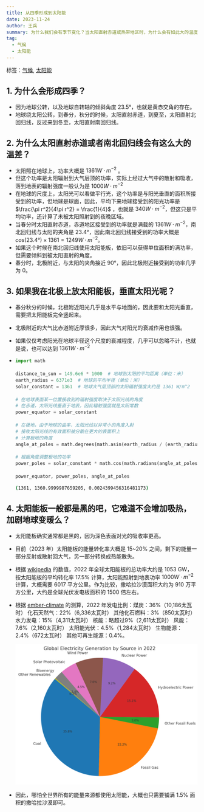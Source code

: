 ```yaml
---
title: 从四季形成到太阳能
date: 2023-11-24
author: 王兵
summary: 为什么我们会有季节变化？当太阳直射赤道或热带地区时，为什么会有如此大的温度差异？如果我在北极放置垂直于阳光的太阳能板会怎样？太阳能板通常不是黑色的吗？这是否会增加热量吸收并加剧全球变暖？
tag:
  - 气候
  - 太阳能
---
```


标签：[气候](../../_tags/气候), [太阳能](../../_tags/太阳能)

## 1. 为什么会形成四季？

+ 因为地球公转，以及地球自转轴的倾斜角度 23.5°，也就是黄赤交角的存在。
+ 地球绕太阳公转，到春分，秋分的时候，太阳直射赤道，到夏至，太阳直射北回归线，反过来到冬至，太阳直射南回归线。

## 2. 为什么太阳直射赤道或者南北回归线会有这么大的温差？

+ 太阳照在地球上，功率大概是 $1361 W·m^{-2}$ 。
+ 但这个功率是太阳辐射到大气层顶的功率，实际上经过大气中的散射和吸收，落到地表的辐射强度一般认为是 $1000 W·m^{-2}$
+ 在地球的尺度上，太阳光可以看做平行光，这个功率是与阳光垂直的面积所接受到的功率，但地球是球面，因此，平均下来地球接受到的阳光功率是 $\frac{\pi r^2}{4\pi r^2} = \frac{1}{4}$ ，也就是  $340 W·m^{-2}$，但这只是平均功率，还计算了未被太阳照射到的夜晚区域。
+ 当春分时太阳直射赤道，赤道地区接受到的功率就是满载的 $1361 W·m^{-2}$，南北回归线与太阳的夹角是 23.4°，因此南北回归线接受到的功率大概是 $cos(23.4°) \times 1361 = 1249 W·m^{-2}$。
+ 如果这个时候在南北回归线使用太阳能板，依旧可以获得单位面积的满功率，但需要倾斜到被太阳直射的角度。
+ 春分时，北极附近，与太阳的夹角接近 90°，因此北极附近接受到的功率几乎为 0。

## 3. 如果我在北极上放太阳能板，垂直太阳光呢？

+ 春分秋分的时候，北极附近阳光几乎是水平与地面的，因此要和太阳光垂直，需要把太阳能板完全竖起来。

+ 北极附近的大气比赤道附近厚很多，因此大气对阳光的衰减作用也很强。

+ 如果仅仅考虑阳光在地球半径这个尺度的衰减程度，几乎可以忽略不计，也就是说，也可以达到 $1361 W·m^{-2}$

+ ```python
  import math
  
  distance_to_sun = 149.6e6 * 1000  # 地球到太阳的平均距离（单位：米）
  earth_radius = 6371e3  # 地球的平均半径（单位：米）
  solar_constant = 1361  # 地球大气层顶部的太阳辐射强度大约是 1361 W/m^2
  
  # 在地球表面某一位置接收到的辐射强度取决于太阳光线的角度
  # 在赤道，太阳光线垂直于地表，因此辐射强度就是太阳常数
  power_equator = solar_constant
  
  # 在极地，由于地球的曲率，太阳光线以非常小的角度入射
  # 接收太阳光线的有效面积被分散在更大的表面积上
  # 计算极地的角度
  angle_at_poles = math.degrees(math.asin(earth_radius / (earth_radius + distance_to_sun)))
  
  # 根据角度调整极地的功率
  power_poles = solar_constant * math.cos(math.radians(angle_at_poles))
  
  power_equator, power_poles, angle_at_poles
  ```

  ```bash
  (1361, 1360.9999987659205, 0.0024399456316481173)
  ```

## 4. 太阳能板一般都是黑的吧，它难道不会增加吸热，加剧地球变暖么？

+ 太阳能板确实通常都是黑的，因为深色表面对光的吸收率更高。

+ 目前（2023 年）太阳能板的能量转化率大概是 15~20% 之间，剩下的能量一部分反射或散射回大气，另一部分转换成热能散失。

+ 根据 [wikipedia](https://en.wikipedia.org/wiki/Solar_power_by_country) 的数值，2022 年全球太阳能板的总功率大约是 1053 GW，按太阳能板的平均转化率 17.5% 计算，太阳能照射到地表功率 $1000 W·m^{-2}$ 计算，大概需要 6017 平方公里。作为比较，撒哈拉沙漠面积大约为 910 万平方公里，大约是全球光伏发电板面积的 1500 倍左右。

+ 根据 [ember-climate]( https://ember-climate.org/insights/research/global-electricity-review-2023/ ) 的测算，2022 年发电比例：煤炭：36%（10,186太瓦时） 化石天然气：22%（6,336太瓦时） 其他化石燃料：3%（850太瓦时） 水力发电：15%（4,311太瓦时） 核能：略超过9%（2,611太瓦时） 风能：7.6%（2,160太瓦时） 太阳能光伏：4.5%（1,284太瓦时） 生物能源：2.4%（672太瓦时） 其他可再生能源：0.4%。

  ![2022能源比例图](/assets/images/2023/20231124.2022EnergyPie.png)

+ 因此，哪怕全世界所有的能量来源都使用太阳能，大概也只需要铺满 1.5% 面积的撒哈拉沙漠即可。
